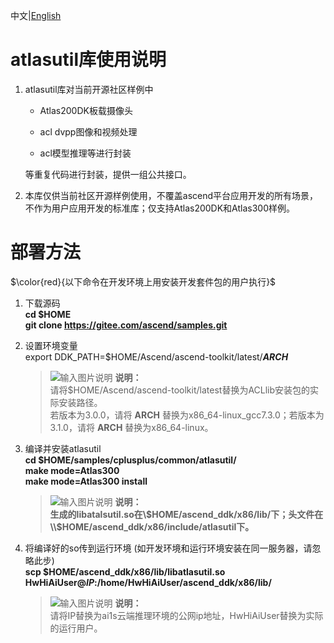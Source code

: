中文|[English](README_300_EN.md)
# atlasutil库使用说明<a name="ZH-CN_TOPIC_0228768065"></a>
1. atlasutil库对当前开源社区样例中

    - Atlas200DK板载摄像头

    - acl dvpp图像和视频处理

    - acl模型推理等进行封装

    等重复代码进行封装，提供一组公共接口。


2. 本库仅供当前社区开源样例使用，不覆盖ascend平台应用开发的所有场景，不作为用户应用开发的标准库；仅支持Atlas200DK和Atlas300样例。

# 部署方法

$\color{red}{以下命令在开发环境上用安装开发套件包的用户执行}$
1.  下载源码  
 **cd $HOME**   
 **git clone https://gitee.com/ascend/samples.git**   

2.  设置环境变量  
    export DDK_PATH=$HOME/Ascend/ascend-toolkit/latest/**_ARCH_**   
    >![输入图片说明](https://images.gitee.com/uploads/images/2020/1130/162342_1d7d35d7_7401379.png "屏幕截图.png") **说明：**    
         请将$HOME/Ascend/ascend-toolkit/latest替换为ACLlib安装包的实际安装路径。   
         若版本为3.0.0，请将 **ARCH** 替换为x86_64-linux_gcc7.3.0；若版本为3.1.0，请将 **ARCH** 替换为x86_64-linux。 

3.  编译并安装atlasutil   
    **cd $HOME/samples/cplusplus/common/atlasutil/**      
    **make mode=Atlas300**  
    **make mode=Atlas300 install**  
    >![输入图片说明](https://images.gitee.com/uploads/images/2020/1130/162342_1d7d35d7_7401379.png "屏幕截图.png") **说明：**  
    >  **生成的libatalsutil.so在\\$HOME/ascend_ddk/x86/lib/下；头文件在\\$HOME/ascend_ddk/x86/include/atlasutil下。**   

4.  将编译好的so传到运行环境 (如开发环境和运行环境安装在同一服务器，请忽略此步)   
    **scp \$HOME/ascend_ddk/x86/lib/libatlasutil.so HwHiAiUser@_IP_:/home/HwHiAiUser/ascend_ddk/x86/lib/**   

    >![输入图片说明](https://images.gitee.com/uploads/images/2020/1130/162342_1d7d35d7_7401379.png "屏幕截图.png") **说明：**  
     请将IP替换为ai1s云端推理环境的公网ip地址，HwHiAiUser替换为实际的运行用户。

    
 

 

